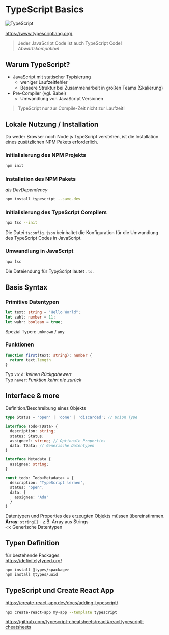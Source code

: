 # TypeScript Basics
![TypeScript](https://upload.wikimedia.org/wikipedia/commons/thumb/4/4c/Typescript_logo_2020.svg/240px-Typescript_logo_2020.svg.png)

https://www.typescriptlang.org/

> Jeder JavaScript Code ist auch TypeScript Code!   
*Abwärtskompatibel*

## Warum TypeScript?
* JavaScript mit statischer Typisierung
  * weniger Laufzeitfehler
  * Bessere Struktur bei Zusammenarbeit in großen Teams (Skalierung)
* Pre-Compiler (vgl. Babel)
  * Umwandlung von JavaScript Versionen

> TypeScript nur zur Compile-Zeit nicht zur Laufzeit!

## Lokale Nutzung / Installation
Da weder Browser noch Node.js TypeScript verstehen, ist die Installation eines zusätzlichen NPM Pakets erforderlich.

### Initialisierung des NPM Projekts
```bash
npm init
```

### Installation des NPM Pakets
*als DevDependency*
```bash
npm install typescript --save-dev
```

### Initialisierung des TypeScript Compilers 
```bash
npx tsc --init
```
Die Datei `tsconfig.json` beinhaltet die Konfiguration für die Umwandlung des TypeScript Codes in JavaScript.

### Umwandlung in JavaScript
```bash
npx tsc
```

Die Dateiendung für TypyScript lautet `.ts`.

## Basis Syntax

### Primitive Datentypen

```ts
let text: string = "Hello World";
let zahl: number = 11;
let wahr: boolean = true;
```

Spezial Typen: `unknown` / `any`

### Funktionen

```ts
function first(text: string): number {
  return text.length
}
```

Typ `void`: *keinen Rückgabewert*   
Typ `never`: *Funktion kehrt nie zurück*

## Interface & more
Definition/Beschreibung eines Objekts
```ts
type Status = 'open' | 'done' | 'discarded'; // Union Type

interface Todo<TData> {
  description: string;
  status: Status;
  assignee?: string; // Optionale Properties
  data: TData; // Generische Datentypen
}

interface Metadata { 
  assignee: string;
}

const todo: Todo<Metadata> = {
  description: "TypeScript lernen",
  status: "open",
  data: {
    assignee: "Ada"
  }
}
```

Datentypen und Properties des erzeugten Objekts müssen übereinstimmen.   
**Array**: `string[]` - z.B. Array aus Strings   
`<>`: Generische Datentypen

## Typen Definition
für bestehende Packages   
https://definitelytyped.org/

```bash
npm install @types/<package>
npm install @types/uuid
```

## TypeScript und Create React App

https://create-react-app.dev/docs/adding-typescript/

```bash
npx create-react-app my-app --template typescript
```

https://github.com/typescript-cheatsheets/react#reacttypescript-cheatsheets
